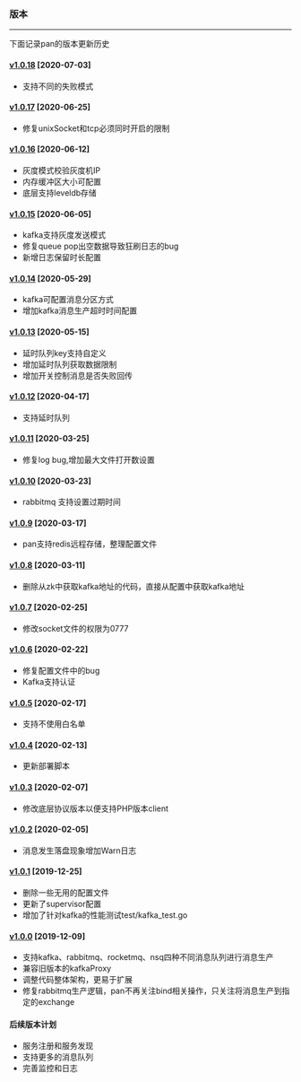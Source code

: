 ### 版本
------

下面记录pan的版本更新历史

#### [v1.0.18](https://git.100tal.com/wangxiao_go_center/pan/tree/v1.0.18) [2020-07-03]
* 支持不同的失败模式

#### [v1.0.17](https://git.100tal.com/wangxiao_go_center/pan/tree/v1.0.17) [2020-06-25]
* 修复unixSocket和tcp必须同时开启的限制

#### [v1.0.16](https://git.100tal.com/wangxiao_go_center/pan/tree/v1.0.16) [2020-06-12]
* 灰度模式校验灰度机IP
* 内存缓冲区大小可配置
* 底层支持leveldb存储

#### [v1.0.15](https://git.100tal.com/wangxiao_go_center/pan/tree/v1.0.15) [2020-06-05]
* kafka支持灰度发送模式
* 修复queue pop出空数据导致狂刷日志的bug
* 新增日志保留时长配置

#### [v1.0.14](https://git.100tal.com/wangxiao_go_center/pan/tree/v1.0.14) [2020-05-29]
* kafka可配置消息分区方式
* 增加kafka消息生产超时时间配置

#### [v1.0.13](https://git.100tal.com/wangxiao_go_center/pan/tree/v1.0.13) [2020-05-15]
* 延时队列key支持自定义
* 增加延时队列获取数据限制
* 增加开关控制消息是否失败回传

#### [v1.0.12](https://git.100tal.com/wangxiao_go_center/pan/tree/v1.0.12) [2020-04-17]
* 支持延时队列

#### [v1.0.11](https://git.100tal.com/wangxiao_go_center/pan/tree/v1.0.11) [2020-03-25]
* 修复log bug,增加最大文件打开数设置

#### [v1.0.10](https://git.100tal.com/wangxiao_go_center/pan/tree/v1.0.10) [2020-03-23]
* rabbitmq 支持设置过期时间

#### [v1.0.9](https://git.100tal.com/wangxiao_go_center/pan/tree/v1.0.9) [2020-03-17]
* pan支持redis远程存储，整理配置文件

#### [v1.0.8](https://git.100tal.com/wangxiao_go_center/pan/tree/v1.0.8) [2020-03-11]
* 删除从zk中获取kafka地址的代码，直接从配置中获取kafka地址

#### [v1.0.7](https://git.100tal.com/wangxiao_go_center/pan/tree/v1.0.7) [2020-02-25]
* 修改socket文件的权限为0777

#### [v1.0.6](https://git.100tal.com/wangxiao_go_center/pan/tree/v1.0.6) [2020-02-22]
* 修复配置文件中的bug
* Kafka支持认证

#### [v1.0.5](https://git.100tal.com/wangxiao_go_center/pan/tree/v1.0.5) [2020-02-17]
* 支持不使用白名单

#### [v1.0.4](https://git.100tal.com/wangxiao_go_center/pan/tree/v1.0.4) [2020-02-13]
* 更新部署脚本

#### [v1.0.3](https://git.100tal.com/wangxiao_go_center/pan/tree/v1.0.3) [2020-02-07]
* 修改底层协议版本以便支持PHP版本client

#### [v1.0.2](https://git.100tal.com/wangxiao_go_center/pan/tree/v1.0.2) [2020-02-05]
* 消息发生落盘现象增加Warn日志

#### [v1.0.1](https://git.100tal.com/wangxiao_go_center/pan/tree/v1.0.1) [2019-12-25]
* 删除一些无用的配置文件
* 更新了supervisor配置
* 增加了针对kafka的性能测试test/kafka_test.go

#### [v1.0.0](https://git.100tal.com/wangxiao_go_center/pan/tree/v1.0.0) [2019-12-09]
* 支持kafka、rabbitmq、rocketmq、nsq四种不同消息队列进行消息生产
* 兼容旧版本的kafkaProxy
* 调整代码整体架构，更易于扩展
* 修复rabbitmq生产逻辑，pan不再关注bind相关操作，只关注将消息生产到指定的exchange


#### 后续版本计划
* 服务注册和服务发现
* 支持更多的消息队列
* 完善监控和日志


